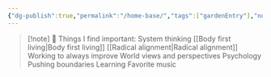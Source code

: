 ```yaml
---
{"dg-publish":true,"permalink":"/home-base/","tags":["gardenEntry"],"noteIcon":"","created":"2025-10-02T18:10:01.621+02:00","updated":"2025-10-02T18:25:06.644+02:00"}
---
```


> [!note] 🌿 Things I find important:
> System thinking
> [[Body first living\|Body first living]]
> [[Radical alignment\|Radical alignment]]
> Working to always improve
> World views and perspectives
> Psychology
> Pushing boundaries
> Learning
> Favorite music
> 


